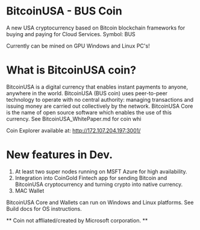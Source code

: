 # BitcoinUSA  - BUS Coin
A new USA cryptocurrency based on Bitcoin blockchain frameworks for buying and paying for Cloud Services. Symbol: BUS

Currently can be mined on GPU Windows and Linux PC's!

# What is BitcoinUSA coin?

BitcoinUSA is a digital currency that enables instant payments to anyone, anywhere in the world. BitcoinUSA (BUS coin) uses peer-to-peer technology to operate with no central authority: managing transactions and issuing money are carried out collectively by the network. BitcoinUSA Core is the name of open source software which enables the use of this currency.
See BitcoinUSA_WhitePaper.md for coin whi

Coin Explorer available at: http://172.107.204.197:3001/

# New features in Dev.

1.  At least two super nodes running on MSFT Azure for high availability.
2.  Integration into CoinGold Fintech app for sending Bitcoin and BitcoinUSA cryptocurrency and turning crypto into native currency.
3.  MAC Wallet

BitcoinUSA Core and Wallets can run on Windows and Linux platforms. See Build docs for OS instructions.

** Coin not affliated/created by Microsoft corporation. **

